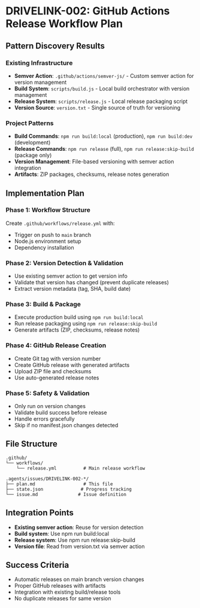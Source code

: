 # DRIVELINK-002: GitHub Actions Release Workflow Plan

## Pattern Discovery Results

### Existing Infrastructure
- **Semver Action**: `.github/actions/semver-js/` - Custom semver action for version management
- **Build System**: `scripts/build.js` - Local build orchestrator with version management
- **Release System**: `scripts/release.js` - Local release packaging script
- **Version Source**: `version.txt` - Single source of truth for versioning

### Project Patterns
- **Build Commands**: `npm run build:local` (production), `npm run build:dev` (development)
- **Release Commands**: `npm run release` (full), `npm run release:skip-build` (package only)
- **Version Management**: File-based versioning with semver action integration
- **Artifacts**: ZIP packages, checksums, release notes generation

## Implementation Plan

### Phase 1: Workflow Structure
Create `.github/workflows/release.yml` with:
- Trigger on push to `main` branch
- Node.js environment setup
- Dependency installation

### Phase 2: Version Detection & Validation
- Use existing semver action to get version info
- Validate that version has changed (prevent duplicate releases)
- Extract version metadata (tag, SHA, build date)

### Phase 3: Build & Package
- Execute production build using `npm run build:local`
- Run release packaging using `npm run release:skip-build`
- Generate artifacts (ZIP, checksums, release notes)

### Phase 4: GitHub Release Creation
- Create Git tag with version number
- Create GitHub release with generated artifacts
- Upload ZIP file and checksums
- Use auto-generated release notes

### Phase 5: Safety & Validation
- Only run on version changes
- Validate build success before release
- Handle errors gracefully
- Skip if no manifest.json changes detected

## File Structure
```
.github/
└── workflows/
    └── release.yml          # Main release workflow

.agents/issues/DRIVELINK-002-*/
├── plan.md                  # This file
├── state.json              # Progress tracking
└── issue.md               # Issue definition
```

## Integration Points
- **Existing semver action**: Reuse for version detection
- **Build system**: Use npm run build:local
- **Release system**: Use npm run release:skip-build
- **Version file**: Read from version.txt via semver action

## Success Criteria
- Automatic releases on main branch version changes
- Proper GitHub releases with artifacts
- Integration with existing build/release tools
- No duplicate releases for same version